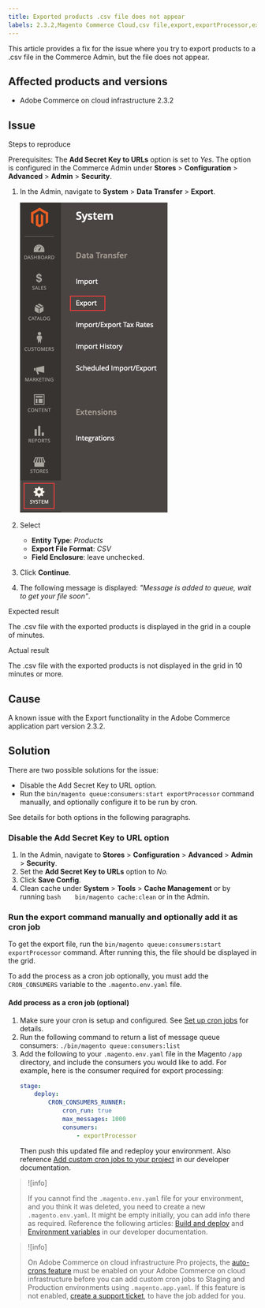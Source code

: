 ```yaml
---
title: Exported products .csv file does not appear
labels: 2.3.2,Magento Commerce Cloud,csv file,export,exportProcessor,exported,how to,products,Adobe Commerce,cloud infrastructure
---
```


This article provides a fix for the issue where you try to export products to a .csv file in the Commerce Admin, but the file does not appear.

## Affected products and versions

* Adobe Commerce on cloud infrastructure 2.3.2

## Issue

 <span class="wysiwyg-underline">Steps to reproduce</span>

Prerequisites: The **Add Secret Key to URLs** option is set to *Yes*. The option is configured in the Commerce Admin under **Stores** > **Configuration** > **Advanced** > **Admin** > **Security**.

1. In the Admin, navigate to **System** > **Data Transfer** > **Export**.

    ![magento_export_products_2.3.4.png](assets/magento_export_products_2.3.4.png)    

1. Select
    * **Entity Type**: *Products*
    * **Export File Format**: *CSV*
    * **Field Enclosure**: leave unchecked.
1. Click **Continue**.
1. The following message is displayed: *"Message is added to queue, wait to get your file soon"*.

 <span class="wysiwyg-underline">Expected result</span>

The .csv file with the exported products is displayed in the grid in a couple of minutes.

 <span class="wysiwyg-underline">Actual result</span>

The .csv file with the exported products is not displayed in the grid in 10 minutes or more.

## Cause

A known issue with the Export functionality in the Adobe Commerce application part version 2.3.2.

## Solution

There are two possible solutions for the issue:

* Disable the Add Secret Key to URL option.
* Run the `bin/magento queue:consumers:start exportProcessor` command manually, and optionally configure it to be run by cron.

See details for both options in the following paragraphs.

### Disable the Add Secret Key to URL option

1. In the Admin, navigate to **Stores** > **Configuration** > **Advanced** > **Admin** > **Security**.
1. Set the **Add Secret Key to URLs** option to *No.*
1. Click **Save Config**.
1. Clean cache under **System** > **Tools** > **Cache Management** or by running    ```bash    bin/magento cache:clean``` or in the Admin.

### Run the export command manually and optionally add it as cron job

To get the export file, run the `bin/magento queue:consumers:start exportProcessor` command. After running this, the file should be displayed in the grid.


To add the process as a cron job optionally, you must add the `CRON_CONSUMERS` variable to the `.magento.env.yaml` file.

#### Add process as a cron job (optional)

1. Make sure your cron is setup and configured. See [Set up cron jobs](https://devdocs.magento.com/guides/v2.3/cloud/configure/setup-cron-jobs.html) for details.
1. Run the following command to return a list of message queue consumers:     `./bin/magento queue:consumers:list`     
1. Add the following to your `.magento.env.yaml` file in the Magento `/app` directory, and include the consumers you would like to add. For example, here is the consumer required for export processing:
   ```yaml
   stage:
       deploy:
           CRON_CONSUMERS_RUNNER:
               cron_run: true
               max_messages: 1000
               consumers:
                   - exportProcessor
   ```
   Then push this updated file and redeploy your environment. Also reference [Add custom cron jobs to your project](https://devdocs.magento.com/cloud/configure/setup-cron-jobs.html#add-cron) in our developer documentation.

>![info]
>
>If you cannot find the `.magento.env.yaml` file for your environment, and you think it was deleted, you need to create a new `.magento.env.yaml`. It might be empty initially, you can add info there as required. Reference the following articles: [Build and deploy](https://devdocs.magento.com/cloud/project/magento-env-yaml.html) and [Environment variables](https://devdocs.magento.com/cloud/env/variables-intro.html) in our developer documentation.

>![info]
>
>On Adobe Commerce on cloud infrastructure Pro projects, the [auto-crons feature](https://devdocs.magento.com/guides/v2.3/cloud/configure/setup-cron-jobs.html#verify-cron-configuration-on-pro-projects) must be enabled on your Adobe Commerce on cloud infrastructure before you can add custom cron jobs to Staging and Production environments using `.magento.app.yaml`. If this feature is not enabled, [create a support ticket](https://support.magento.com/hc/en-us/articles/360000913794#submit-ticket), to have the job added for you.
